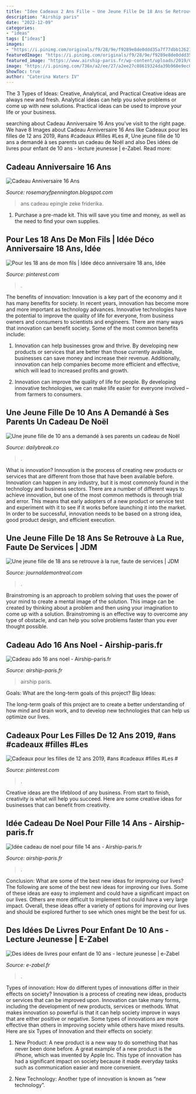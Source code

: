 ```yaml
---
title: "Idee Cadeaux 2 Ans Fille ~ Une Jeune Fille De 18 Ans Se Retrouve à La Rue, Faute De Services"
description: "Airship paris"
date: "2022-12-09"
categories:
- "ideas"
tags: ["ideas"]
images:
- "https://i.pinimg.com/originals/f9/28/9e/f9289e8de0ddd35a7f77dbb126215eb2.jpg"
featuredImage: "https://i.pinimg.com/originals/f9/28/9e/f9289e8de0ddd35a7f77dbb126215eb2.jpg"
featured_image: "https://www.airship-paris.fr/wp-content/uploads/2019/09/Cadeau-Ado-Ans-Peinture-Que-Vraiment-Inspirations-Et-IdC3A9e-Cadeau-Fille-16-Ans-Photo-2-2-296x210.jpg"
image: "https://i.pinimg.com/736x/a2/ee/27/a2ee27c08619324da39b960e9ec01fe8.jpg"
ShowToc: true
author: "Caterina Waters IV"
---
```



The 3 Types of Ideas: Creative, Analytical, and Practical
Creative ideas are always new and fresh. Analytical ideas can help you solve problems or come up with new solutions. Practical ideas can be used to improve your life or your business.

	

		
searching about Cadeau Anniversaire 16 Ans you've visit to the right page. We have 8 Images about Cadeau Anniversaire 16 Ans like Cadeaux pour les filles de 12 ans 2019, #ans #cadeaux #filles #Les #, Une jeune fille de 10 ans a demandé à ses parents un cadeau de Noël and also Des idées de livres pour enfant de 10 ans - lecture jeunesse | e-Zabel. Read more:
		
    
## Cadeau Anniversaire 16 Ans

<img loading=lazy src="https://i.pinimg.com/originals/73/f7/7a/73f77accffac6899d8aa8b92f97432a8.jpg" onerror="this.onerror=null;this.src='https://tse3.mm.bing.net/th?id=OIP.FsHSW82_vBhCi0pW8cPWuAHaOG&amp;pid=15.1';" alt="Cadeau Anniversaire 16 Ans">

_Source: rosemaryfpennington.blogspot.com_

>ans cadeau epingle zeke friderika. 

	

1. Purchase a pre-made kit. This will save you time and money, as well as the need to find your own supplies.

    
## Pour Les 18 Ans De Mon Fils | Idée Déco Anniversaire 18 Ans, Idée

<img loading=lazy src="https://i.pinimg.com/originals/f9/28/9e/f9289e8de0ddd35a7f77dbb126215eb2.jpg" onerror="this.onerror=null;this.src='https://tse1.mm.bing.net/th?id=OIP.VVji2cUuc0aF7U-CC9svBgHaNK&amp;pid=15.1';" alt="Pour les 18 ans de mon fils | Idée déco anniversaire 18 ans, Idée">

_Source: pinterest.com_

>. 

	

The benefits of innovation:
Innovation is a key part of the economy and it has many benefits for society. In recent years, innovation has become more and more important as technology advances. Innovative technologies have the potential to improve the quality of life for everyone, from business owners and consumers to scientists and engineers.
There are many ways that innovation can benefit society. Some of the most common benefits include: 

1. Innovation can help businesses grow and thrive. By developing new products or services that are better than those currently available, businesses can save money and increase their revenue. Additionally, innovation can help companies become more efficient and effective, which will lead to increased profits and growth. 

2. Innovation can improve the quality of life for people. By developing innovative technologies, we can make life easier for everyone involved – from farmers to consumers.

    
## Une Jeune Fille De 10 Ans A Demandé à Ses Parents Un Cadeau De Noël

<img loading=lazy src="https://www.dailybreak.co/wp-content/uploads/2020/05/oocbkvq5origls4o.jpg" onerror="this.onerror=null;this.src='https://tse3.mm.bing.net/th?id=OIP.K3ll1bGbqinisn3qhMm0FQHaFa&amp;pid=15.1';" alt="Une jeune fille de 10 ans a demandé à ses parents un cadeau de Noël">

_Source: dailybreak.co_

>. 

	

What is innovation?
Innovation is the process of creating new products or services that are different from those that have been available before. Innovation can happen in any industry, but it is most commonly found in the technology and business sectors. There are a number of different ways to achieve innovation, but one of the most common methods is through trial and error. This means that early adopters of a new product or service test and experiment with it to see if it works before launching it into the market. In order to be successful, innovation needs to be based on a strong idea, good product design, and efficient execution.

    
## Une Jeune Fille De 18 Ans Se Retrouve à La Rue, Faute De Services | JDM

<img loading=lazy src="https://storage.journaldemontreal.com/v1/dynamic_resize/sws_path/jdx-prod-images/a2216c80-c321-4543-983e-027d93b0fd74_ORIGINAL.jpg?quality=80&amp;size=1200x&amp;version=1" onerror="this.onerror=null;this.src='https://tse3.mm.bing.net/th?id=OIP.P28-R-vZSvoKODtaAmxEfgHaFj&amp;pid=15.1';" alt="Une jeune fille de 18 ans se retrouve à la rue, faute de services | JDM">

_Source: journaldemontreal.com_

>. 

	

Brainstroming is an approach to problem solving that uses the power of your mind to create a mental image of the solution. This image can be created by thinking about a problem and then using your imagination to come up with a solution. Brainstroming is an effective way to overcome any type of obstacle, and can help you solve problems faster than you ever thought possible.

    
## Cadeau Ado 16 Ans Noel - Airship-paris.fr

<img loading=lazy src="https://www.airship-paris.fr/wp-content/uploads/2019/09/Cadeau-Ado-Ans-Peinture-Que-Vraiment-Inspirations-Et-IdC3A9e-Cadeau-Fille-16-Ans-Photo-2-2-296x210.jpg" onerror="this.onerror=null;this.src='https://tse3.mm.bing.net/th?id=OIP.-2nbIh74KNPssU4Cj1nj2wAAAA&amp;pid=15.1';" alt="Cadeau ado 16 ans noel - Airship-paris.fr">

_Source: airship-paris.fr_

>airship paris. 

	

Goals: What are the long-term goals of this project?
Big Ideas: 

The long-term goals of this project are to create a better understanding of how mind and brain work, and to develop new technologies that can help us optimize our lives.

    
## Cadeaux Pour Les Filles De 12 Ans 2019, #ans #cadeaux #filles #Les #

<img loading=lazy src="https://i.pinimg.com/736x/a2/ee/27/a2ee27c08619324da39b960e9ec01fe8.jpg" onerror="this.onerror=null;this.src='https://tse1.mm.bing.net/th?id=OIP.LIQVOXkTOvDTzvsW-1SwzQHaOG&amp;pid=15.1';" alt="Cadeaux pour les filles de 12 ans 2019, #ans #cadeaux #filles #Les #">

_Source: pinterest.com_

>. 

	

Creative ideas are the lifeblood of any business. From start to finish, creativity is what will help you succeed. Here are some creative ideas for businesses that can benefit from creativity.

    
## Idée Cadeau De Noel Pour Fille 14 Ans - Airship-paris.fr

<img loading=lazy src="https://www.airship-paris.fr/wp-content/uploads/2019/09/13980626091_cadeau-noel-pour-ado-14-ans-2.jpg" onerror="this.onerror=null;this.src='https://tse4.mm.bing.net/th?id=OIP.gWlgpos_dizLW7Vg3sucQAHaE8&amp;pid=15.1';" alt="Idée cadeau de noel pour fille 14 ans - Airship-paris.fr">

_Source: airship-paris.fr_

>. 

	

Conclusion: What are some of the best new ideas for improving our lives?
The following are some of the best new ideas for improving our lives. Some of these ideas are easy to implement and could have a significant impact on our lives. Others are more difficult to implement but could have a very large impact. Overall, these ideas offer a variety of options for improving our lives and should be explored further to see which ones might be the best for us.

    
## Des Idées De Livres Pour Enfant De 10 Ans - Lecture Jeunesse | E-Zabel

<img loading=lazy src="https://www.e-zabel.fr/wp-content/uploads/2015/01/Rose-livre-10-ans.jpg" onerror="this.onerror=null;this.src='https://tse3.mm.bing.net/th?id=OIP.TLkHGY6Py5Gt0m6RjER5LQHaFj&amp;pid=15.1';" alt="Des idées de livres pour enfant de 10 ans - lecture jeunesse | e-Zabel">

_Source: e-zabel.fr_

>. 

	

Types of innovation: How do different types of innovations differ in their effects on society?
Innovation is a process of creating new ideas, products or services that can be improved upon. Innovation can take many forms, including the development of new products, services or methods. What makes innovation so powerful is that it can help society improve in ways that are either positive or negative. Some types of innovations are more effective than others in improving society while others have mixed results. Here are six Types of Innovation and their effects on society: 
1) New Product: A new product is a new way to do something that has never been done before. A great example of a new product is the iPhone, which was invented by Apple Inc. This type of innovation has had a significant impact on society because it made everyday tasks such as communication easier and more convenient. 

2) New Technology: Another type of innovation is known as “new technology”.

